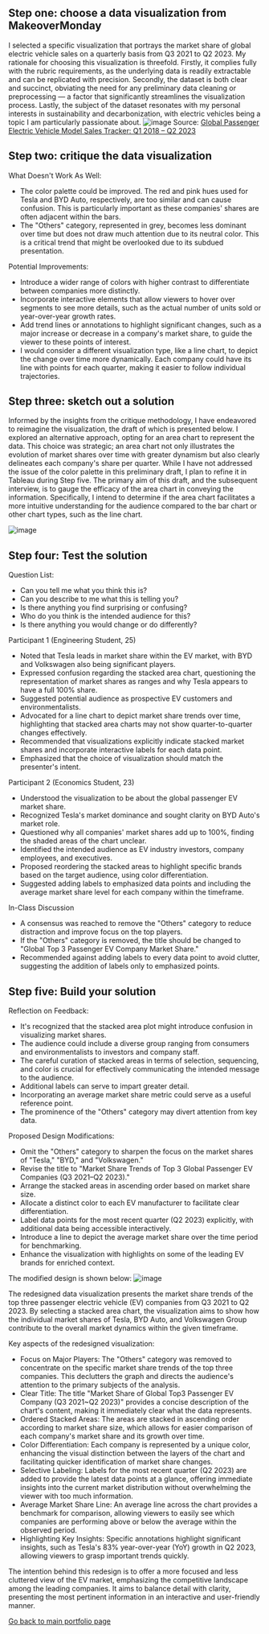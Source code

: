 ## Step one: choose a data visualization from MakeoverMonday
I selected a specific visualization that portrays the market share of global electric vehicle sales on a quarterly basis from Q3 2021 to Q2 2023. My rationale for choosing this visualization is threefold. Firstly, it complies fully with the rubric requirements, as the underlying data is readily extractable and can be replicated with precision. Secondly, the dataset is both clear and succinct, obviating the need for any preliminary data cleaning or preprocessing — a factor that significantly streamlines the visualization process. Lastly, the subject of the dataset resonates with my personal interests in sustainability and decarbonization, with electric vehicles being a topic I am particularly passionate about.
![image](https://www.counterpointresearch.com/wp-content/uploads/2023/06/Global-EV-market-share-Q2-2023.png)
Source: [Global Passenger Electric Vehicle Model Sales Tracker: Q1 2018 – Q2 2023](https://www.counterpointresearch.com/research_portal/)

## Step two: critique the data visualization
What Doesn't Work As Well:
- The color palette could be improved. The red and pink hues used for Tesla and BYD Auto, respectively, are too similar and can cause confusion. This is particularly important as these companies' shares are often adjacent within the bars.
- The "Others" category, represented in grey, becomes less dominant over time but does not draw much attention due to its neutral color. This is a critical trend that might be overlooked due to its subdued presentation.

Potential Improvements:
- Introduce a wider range of colors with higher contrast to differentiate between companies more distinctly.
- Incorporate interactive elements that allow viewers to hover over segments to see more details, such as the actual number of units sold or year-over-year growth rates.
- Add trend lines or annotations to highlight significant changes, such as a major increase or decrease in a company's market share, to guide the viewer to these points of interest.
- I would consider a different visualization type, like a line chart, to depict the change over time more dynamically. Each company could have its line with points for each quarter, making it easier to follow individual trajectories.

## Step three: sketch out a solution
Informed by the insights from the critique methodology, I have endeavored to reimagine the visualization, the draft of which is presented below. I explored an alternative approach, opting for an area chart to represent the data. This choice was strategic; an area chart not only illustrates the evolution of market shares over time with greater dynamism but also clearly delineates each company's share per quarter. While I have not addressed the issue of the color palette in this preliminary draft, I plan to refine it in Tableau during Step five. The primary aim of this draft, and the subsequent interview, is to gauge the efficacy of the area chart in conveying the information. Specifically, I intend to determine if the area chart facilitates a more intuitive understanding for the audience compared to the bar chart or other chart types, such as the line chart.

![image](https://github.com/runzhes/94870/blob/main/%E5%BE%AE%E4%BF%A1%E5%9B%BE%E7%89%87_20231113154346.jpg?raw=true)

## Step four: Test the solution
Question List:
- Can you tell me what you think this is?
- Can you describe to me what this is telling you?
- Is there anything you find surprising or confusing?
- Who do you think is the intended audience for this?
- Is there anything you would change or do differently?

Participant 1 (Engineering Student, 25)
- Noted that Tesla leads in market share within the EV market, with BYD and Volkswagen also being significant players.
- Expressed confusion regarding the stacked area chart, questioning the representation of market shares as ranges and why Tesla appears to have a full 100% share.
- Suggested potential audience as prospective EV customers and environmentalists.
- Advocated for a line chart to depict market share trends over time, highlighting that stacked area charts may not show quarter-to-quarter changes effectively.
- Recommended that visualizations explicitly indicate stacked market shares and incorporate interactive labels for each data point.
- Emphasized that the choice of visualization should match the presenter's intent.

Participant 2 (Economics Student, 23)
- Understood the visualization to be about the global passenger EV market share.
- Recognized Tesla's market dominance and sought clarity on BYD Auto's market role.
- Questioned why all companies' market shares add up to 100%, finding the shaded areas of the chart unclear.
- Identified the intended audience as EV industry investors, company employees, and executives.
- Proposed reordering the stacked areas to highlight specific brands based on the target audience, using color differentiation.
- Suggested adding labels to emphasized data points and including the average market share level for each company within the timeframe.

In-Class Discussion
- A consensus was reached to remove the "Others" category to reduce distraction and improve focus on the top players.
- If the "Others" category is removed, the title should be changed to "Global Top 3 Passenger EV Company Market Share."
- Recommended against adding labels to every data point to avoid clutter, suggesting the addition of labels only to emphasized points.

## Step five: Build your solution
Reflection on Feedback:
- It's recognized that the stacked area plot might introduce confusion in visualizing market shares.
- The audience could include a diverse group ranging from consumers and environmentalists to investors and company staff.
- The careful curation of stacked areas in terms of selection, sequencing, and color is crucial for effectively communicating the intended message to the audience.
- Additional labels can serve to impart greater detail.
- Incorporating an average market share metric could serve as a useful reference point.
- The prominence of the "Others" category may divert attention from key data.

Proposed Design Modifications:
- Omit the "Others" category to sharpen the focus on the market shares of "Tesla," "BYD," and "Volkswagen."
- Revise the title to "Market Share Trends of Top 3 Global Passenger EV Companies (Q3 2021–Q2 2023)."
- Arrange the stacked areas in ascending order based on market share size.
- Allocate a distinct color to each EV manufacturer to facilitate clear differentiation.
- Label data points for the most recent quarter (Q2 2023) explicitly, with additional data being accessible interactively.
- Introduce a line to depict the average market share over the time period for benchmarking.
- Enhance the visualization with highlights on some of the leading EV brands for enriched context.

The modified design is shown below:
![image](https://github.com/runzhes/94870/blob/main/step%205.png?raw=true)

The redesigned data visualization presents the market share trends of the top three passenger electric vehicle (EV) companies from Q3 2021 to Q2 2023. By selecting a stacked area chart, the visualization aims to show how the individual market shares of Tesla, BYD Auto, and Volkswagen Group contribute to the overall market dynamics within the given timeframe.

Key aspects of the redesigned visualization:
- Focus on Major Players: The "Others" category was removed to concentrate on the specific market share trends of the top three companies. This declutters the graph and directs the audience's attention to the primary subjects of the analysis.
- Clear Title: The title "Market Share of Global Top3 Passenger EV Company (Q3 2021~Q2 2023)" provides a concise description of the chart's content, making it immediately clear what the data represents.
- Ordered Stacked Areas: The areas are stacked in ascending order according to market share size, which allows for easier comparison of each company's market share and its growth over time.
- Color Differentiation: Each company is represented by a unique color, enhancing the visual distinction between the layers of the chart and facilitating quicker identification of market share changes.
- Selective Labeling: Labels for the most recent quarter (Q2 2023) are added to provide the latest data points at a glance, offering immediate insights into the current market distribution without overwhelming the viewer with too much information.
- Average Market Share Line: An average line across the chart provides a benchmark for comparison, allowing viewers to easily see which companies are performing above or below the average within the observed period.
- Highlighting Key Insights: Specific annotations highlight significant insights, such as Tesla's 83% year-over-year (YoY) growth in Q2 2023, allowing viewers to grasp important trends quickly.

The intention behind this redesign is to offer a more focused and less cluttered view of the EV market, emphasizing the competitive landscape among the leading companies. It aims to balance detail with clarity, presenting the most pertinent information in an interactive and user-friendly manner.

[Go back to main portfolio page](README.md)
